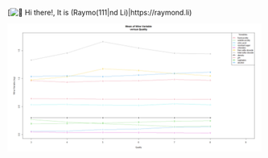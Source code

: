 [<img src="https://raw.githubusercontent.com/Raymo111/Raymo111/master/intro.gif" alt="👋 Hi there!, It is (Raymo(111|nd Li)|https://raymond.li)" title="👋 Hi there! It is (R(Studio|Data Viz)|)"/>








<img align="center" alt="GIF" src="https://github.com/DJJamsran/images/blob/main/snp1.png" width="700"/>
